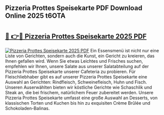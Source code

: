 ## Pizzeria Prottes Speisekarte PDF Download Online 2025 t6OTA

# <h2><a href="http://gc8vdw3.nevu.top/?p=Pizzeria+Prottes+Speisekarte">🔗 👉🔴 Pizzeria Prottes Speisekarte 2025 PDF</a></h2>

[![Pizzeria Prottes Speisekarte 2025 PDF](https://i.imgur.com/dBaPXMq.png)](http://gc8vdw3.nevu.top/?p=Pizzeria+Prottes+Speisekarte)
Ein Essensmenü ist nicht nur eine Liste von Gerichten, sondern auch die Kunst, ein Gericht zu kreieren, das Ihnen gefallen wird. Wenn Sie etwas Leichtes und Frisches suchen, empfehlen wir Ihnen, unsere Salate aus unserer Salatabteilung auf der Pizzeria Prottes Speisekarte unserer Cafeteria zu probieren. Für Fleischliebhaber gibt es auf unserer Pizzeria Prottes Speisekarte eine Auswahl an Gerichten: Rindfleisch, Schweinefleisch, Huhn und Fisch. Unseren Auserwählten bieten wir köstliche Gerichte wie Schaschlik und Steak an, die bei frischem, natürlichem Feuer zubereitet werden. Unsere Pizzeria Prottes Speisekarte umfasst eine große Auswahl an Desserts, von klassischen Torten und Kuchen bis hin zu exquisiten Crème Brûlée und Schokoladen-Balinas.
